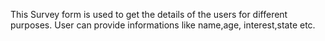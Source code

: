 This Survey form is used to get the details of the users for different purposes.
User can provide informations like name,age, interest,state etc.
